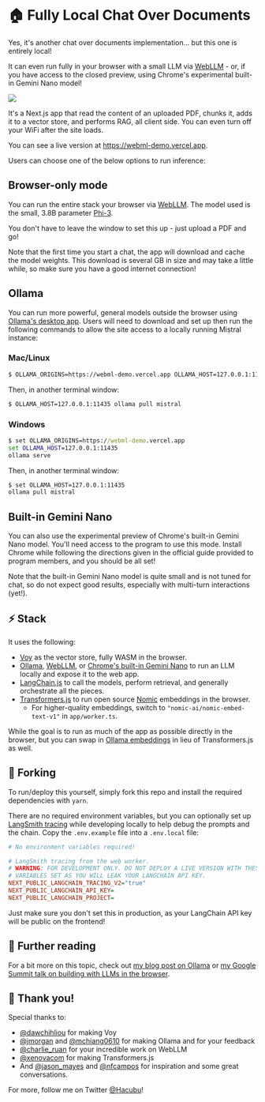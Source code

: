 # 🏠 Fully Local Chat Over Documents

Yes, it's another chat over documents implementation... but this one is entirely local!

It can even run fully in your browser with a small LLM via [WebLLM](https://webllm.mlc.ai/) - or, if you have
access to the closed preview, using Chrome's experimental built-in Gemini Nano model!

![](/public/images/demo_browser_only.gif)

It's a Next.js app that read the content of an uploaded PDF, chunks it, adds it to a vector store, and
performs RAG, all client side. You can even turn off your WiFi after the site loads.

You can see a live version at https://webml-demo.vercel.app.

Users can choose one of the below options to run inference:

## Browser-only mode

You can run the entire stack your browser via [WebLLM](https://webllm.mlc.ai/). The model used is the small, 3.8B parameter [Phi-3](https://huggingface.co/microsoft/phi-3).

You don't have to leave the window to set this up - just upload a PDF and go!

Note that the first time you start a chat, the app will download and cache the model weights. This download is several GB in size and may take a little while, so make sure you have a good internet connection!

## Ollama

You can run more powerful, general models outside the browser using [Ollama's desktop app](https://ollama.ai). Users will need to download and set up then run the following commands to allow the site access to a locally running Mistral instance:

### Mac/Linux

```bash
$ OLLAMA_ORIGINS=https://webml-demo.vercel.app OLLAMA_HOST=127.0.0.1:11435 ollama serve
```
Then, in another terminal window:

```bash
$ OLLAMA_HOST=127.0.0.1:11435 ollama pull mistral
```

### Windows

```cmd
$ set OLLAMA_ORIGINS=https://webml-demo.vercel.app
set OLLAMA_HOST=127.0.0.1:11435
ollama serve
```
Then, in another terminal window:

```cmd
$ set OLLAMA_HOST=127.0.0.1:11435
ollama pull mistral
```

## Built-in Gemini Nano

You can also use the experimental preview of Chrome's built-in Gemini Nano model. You'll need access to the program to use this mode. Install Chrome while following the directions given in the official guide provided to program members, and you
should be all set!

Note that the built-in Gemini Nano model is quite small and is not tuned for chat, so do not expect good results, especially with multi-turn interactions (yet!).

## ⚡ Stack

It uses the following:

- [Voy](https://github.com/tantaraio/voy) as the vector store, fully WASM in the browser.
- [Ollama](https://ollama.ai/), [WebLLM](https://webllm.mlc.ai/), or [Chrome's built-in Gemini Nano](https://developer.chrome.com/docs/ai/built-in) to run an LLM locally and expose it to the web app.
- [LangChain.js](https://js.langchain.com) to call the models, perform retrieval, and generally orchestrate all the pieces.
- [Transformers.js](https://huggingface.co/docs/transformers.js/index) to run open source [Nomic](https://www.nomic.ai/) embeddings in the browser.
  - For higher-quality embeddings, switch to `"nomic-ai/nomic-embed-text-v1"` in `app/worker.ts`.

While the goal is to run as much of the app as possible directly in the browser, but you can swap in [Ollama embeddings](https://js.langchain.com/docs/modules/data_connection/text_embedding/integrations/ollama) in lieu of Transformers.js as well.

## 🔱 Forking

To run/deploy this yourself, simply fork this repo and install the required dependencies with `yarn`.

There are no required environment variables, but you can optionally set up [LangSmith tracing](https://smith.langchain.com/) while developing locally to help debug the prompts and the chain. Copy the `.env.example` file into a `.env.local` file:

```ini
# No environment variables required!

# LangSmith tracing from the web worker.
# WARNING: FOR DEVELOPMENT ONLY. DO NOT DEPLOY A LIVE VERSION WITH THESE
# VARIABLES SET AS YOU WILL LEAK YOUR LANGCHAIN API KEY.
NEXT_PUBLIC_LANGCHAIN_TRACING_V2="true"
NEXT_PUBLIC_LANGCHAIN_API_KEY=
NEXT_PUBLIC_LANGCHAIN_PROJECT=
```

Just make sure you don't set this in production, as your LangChain API key will be public on the frontend!

## 📖 Further reading

For a bit more on this topic, check out [my blog post on Ollama](https://ollama.ai/blog/building-llm-powered-web-apps) or [my Google Summit talk on building with LLMs in the browser](https://www.youtube.com/watch?v=-1sdWLr3TbI).

## 🙏 Thank you!

Special thanks to:

- [@dawchihliou](https://twitter.com/dawchihliou) for making Voy
- [@jmorgan](https://twitter.com/jmorgan) and [@mchiang0610](https://twitter.com/mchiang0610) for making Ollama and for your feedback
- [@charlie_ruan](https://twitter.com/charlie_ruan) for your incredible work on WebLLM
- [@xenovacom](https://twitter.com/xenovacom) for making Transformers.js
- And [@jason_mayes](https://twitter.com/jason_mayes) and [@nfcampos](https://twitter.com/nfcampos) for inspiration and some great conversations.

For more, follow me on Twitter [@Hacubu](https://x.com/hacubu)!
